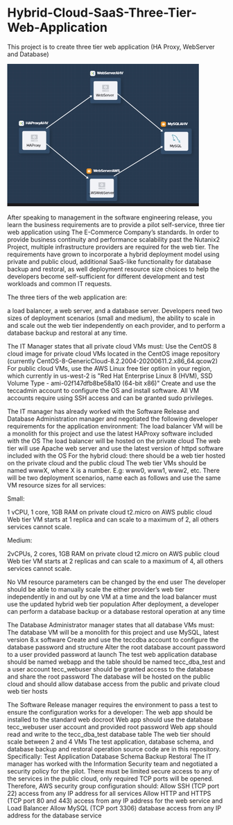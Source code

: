 # Hybrid-Cloud-SaaS-Three-Tier-Web-Application

This project is to create three tier web application (HA Proxy, WebServer and Database)

![](bertlesman2.png)

After speaking to management in the software engineering release, you learn the business requirements are to provide a pilot self-service, three tier web application using The E-Commerce Company’s standards. In order to provide business continuity and performance scalability past the Nutanix2 Project, multiple infrastructure providers are required for the web tier. The requirements have grown to incorporate a hybrid deployment model using private and public cloud, additional SaaS-like functionality for database backup and restoral, as well deployment resource size choices to help the developers become self-sufficient for different development and test workloads and common IT requests.

The three tiers of the web application are:

a load balancer,
a web server,
and a database server.
Developers need two sizes of deployment scenarios (small and medium), the ability to scale in and scale out the web tier independently on each provider, and to perform a database backup and restoral at any time.

The IT Manager states that all private cloud VMs must:
Use the CentOS 8 cloud image for private cloud VMs located in the CentOS image repository (currently CentOS-8-GenericCloud-8.2.2004-20200611.2.x86_64.qcow2)
For public cloud VMs, use the AWS Linux free tier option in your region, which currently in us-west-2 is "Red Hat Enterprise Linux 8 (HVM), SSD Volume Type - ami-02f147dfb8be58a10 (64-bit x86)"
Create and use the teccadmin account to configure the OS and install software.
All VM accounts require using SSH access and can be granted sudo privileges.

The IT manager has already worked with the Software Release and Database Administration manager and negotiated the following developer requirements for the application environment:
The load balancer VM will be a monolith for this project and use the latest HAProxy software included with the OS
The load balancer will be hosted on the private cloud
The web tier will use Apache web server and use the latest version of httpd software included with the OS
For the hybrid cloud: there should be a web tier hosted on the private cloud and the public cloud
The web tier VMs should be named wwwX, where X is a number. E.g: www0, www1, www2, etc.
There will be two deployment scenarios, name each as follows and use the same VM resource sizes for all services:

Small:

1 vCPU, 1 core, 1GB RAM on private cloud
t2.micro on AWS public cloud
Web tier VM starts at 1 replica and can scale to a maximum of 2, all others services cannot scale.

Medium:

2vCPUs, 2 cores, 1GB RAM on private cloud
t2.micro on AWS public cloud
Web tier VM starts at 2 replicas and can scale to a maximum of 4, all others services cannot scale.

No VM resource parameters can be changed by the end user
The developer should be able to manually scale the either provider’s web tier independently in and out by one VM at a time and the load balancer must use the updated hybrid web tier population
After deployment, a developer can perform a database backup or a database restoral operation at any time

The Database Administrator manager states that all database VMs must:
The database VM will be a monolith for this project and use MySQL, latest version 8.x software
Create and use the teccdba account to configure the database password and structure
Alter the root database account password to a user provided password at launch
The test web application database should be named webapp and the table should be named tecc_dba_test and a user account tecc_webuser should be granted access to the database and share the root password
The database will be hosted on the public cloud and should allow database access from the public and private cloud web tier hosts

The Software Release manager requires the environment to pass a test to ensure the configuration works for a developer:
The web app should be installed to the standard web docroot
Web app should use the database tecc_webuser user account and provided root password
Web app should read and write to the tecc_dba_test database table
The web tier should scale between 2 and 4 VMs
The test application, database schema, and database backup and restoral operation source code are in this repository.
Specifically:
Test Application
Database Schema
Backup
Restoral
The IT manager has worked with the Information Security team and negotiated a security policy for the pilot. There must be limited secure access to any of the services in the public cloud, only required TCP ports will be opened. Therefore, AWS security group configuration should:
Allow SSH (TCP port 22) access from any IP address for all services
Allow HTTP and HTTPS (TCP port 80 and 443) access from any IP address for the web service and Load Balancer
Allow MySQL (TCP port 3306) database access from any IP address for the database service

